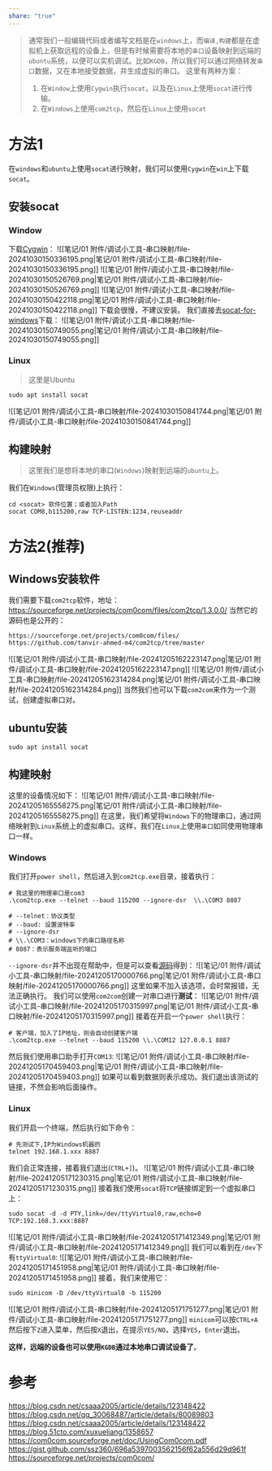 ```yaml
---
share: "true"
---
```


>  通常我们一般编辑代码或者编写文档是在`windows`上，而`编译,构建`都是在虚拟机上获取远程的设备上，但是有时候需要将本地的`串口`设备映射到远端的`ubuntu`系统，以便可以实机调试。比如`KGDB`，所以我们可以通过网络转发`串口`数据，又在本地接受数据，并生成虚拟的串口。
>  这里有两种方案：
>  1. 在`Window`上使用`Cygwin`执行`socat`，以及在`Linux`上使用`socat`进行传输。
>  2. 在`Windows`上使用`com2tcp`，然后在`Linux`上使用`socat`

# 方法1

在`windows`和`ubuntu`上使用`socat`进行映射，我们可以使用`Cygwin`在`win`上下载`socat`。
## 安装socat
### Window
下载[Cygwin](https://www.cygwin.com/)：
![[笔记/01 附件/调试小工具-串口映射/file-20241030150336195.png|笔记/01 附件/调试小工具-串口映射/file-20241030150336195.png]]
![[笔记/01 附件/调试小工具-串口映射/file-20241030150526769.png|笔记/01 附件/调试小工具-串口映射/file-20241030150526769.png]]
![[笔记/01 附件/调试小工具-串口映射/file-20241030150422118.png|笔记/01 附件/调试小工具-串口映射/file-20241030150422118.png]]
下载会很慢，不建议安装。
我们直接去[socat-for-windows](https://github.com/StudioEtrange/socat-windows)下载：
![[笔记/01 附件/调试小工具-串口映射/file-20241030150749055.png|笔记/01 附件/调试小工具-串口映射/file-20241030150749055.png]]
### Linux
> 这里是Ubuntu

```shell
sudo apt install socat 
```
![[笔记/01 附件/调试小工具-串口映射/file-20241030150841744.png|笔记/01 附件/调试小工具-串口映射/file-20241030150841744.png]]

## 构建映射
> 这里我们是想将本地的串口(`Windows`)映射到远端的`ubuntu`上。

我们在`Windows`(管理员权限)上执行：
```shell
cd <socat> 软件位置；或者加入Path
socat COM8,b115200,raw TCP-LISTEN:1234,reuseaddr
```


# 方法2(推荐)
## Windows安装软件
我们需要下载`com2tcp`软件，地址：https://sourceforge.net/projects/com0com/files/com2tcp/1.3.0.0/
当然它的源码也是公开的：
```shell
https://sourceforge.net/projects/com0com/files/
https://github.com/tanvir-ahmed-m4/com2tcp/tree/master
```
![[笔记/01 附件/调试小工具-串口映射/file-20241205162223147.png|笔记/01 附件/调试小工具-串口映射/file-20241205162223147.png]]
![[笔记/01 附件/调试小工具-串口映射/file-20241205162314284.png|笔记/01 附件/调试小工具-串口映射/file-20241205162314284.png]]
当然我们也可以下载`com2com`来作为一个测试，创建虚拟串口对。
## ubuntu安装
```shell
sudo apt install socat
```

## 构建映射
这里的设备情况如下：
![[笔记/01 附件/调试小工具-串口映射/file-20241205165558275.png|笔记/01 附件/调试小工具-串口映射/file-20241205165558275.png]]
在这里，我们希望将`Windows`下的物理串口，通过网络映射到`Linux`系统上的虚拟串口。这样，我们在`Linux`上使用`串口`如同使用物理串口一样。
### Windows
我们打开`power shell`，然后进入到`com2tcp.exe`目录，接着执行：
```shell
# 我这里的物理串口是com3
.\com2tcp.exe --telnet --baud 115200 --ignore-dsr  \\.\COM3 8887

# --telnet：协议类型
# --baud: 设置波特率
# --ignore-dsr
# \\.\COM3：windows下的串口路径名称
# 8887：表示服务端监听的端口
```
`--ignore-dsr`并不出现在帮助中，但是可以查看[源码](https://github.com/tanvir-ahmed-m4/com2tcp/blob/master/com2tcp.cpp)得到：
![[笔记/01 附件/调试小工具-串口映射/file-20241205170000766.png|笔记/01 附件/调试小工具-串口映射/file-20241205170000766.png]]
这里如果不加入该选项，会时常报错，无法正确执行。
我们可以使用`com2com`创建一对串口进行**测试**：
![[笔记/01 附件/调试小工具-串口映射/file-20241205170315997.png|笔记/01 附件/调试小工具-串口映射/file-20241205170315997.png]]
接着在开启一个`power shell`执行：
```shell
# 客户端，加入了IP地址，则会自动创建客户端
.\com2tcp.exe --telnet --baud 115200 \\.\COM12 127.0.0.1 8887
```
然后我们使用串口助手打开`COM13`:
![[笔记/01 附件/调试小工具-串口映射/file-20241205170459403.png|笔记/01 附件/调试小工具-串口映射/file-20241205170459403.png]]
如果可以看到数据则表示成功。我们退出该测试的链接，不然会影响后面操作。
### Linux
我们开启一个终端，然后执行如下命令：
```shell
# 先测试下,IP为Windows机器的
telnet 192.168.1.xxx 8887
```
我们会正常连接，接着我们退出(`CTRL+]`)。
![[笔记/01 附件/调试小工具-串口映射/file-20241205171230315.png|笔记/01 附件/调试小工具-串口映射/file-20241205171230315.png]]
接着我们使用`socat`将`TCP`链接绑定到一个虚拟串口上：
```shell
sudo socat -d -d PTY,link=/dev/ttyVirtual0,raw,echo=0 TCP:192.168.3.xxx:8887
```
![[笔记/01 附件/调试小工具-串口映射/file-20241205171412349.png|笔记/01 附件/调试小工具-串口映射/file-20241205171412349.png]]
我们可以看到在`/dev`下有`ttyVirtual0`:
![[笔记/01 附件/调试小工具-串口映射/file-20241205171451958.png|笔记/01 附件/调试小工具-串口映射/file-20241205171451958.png]]
接着，我们来使用它：
```shell
sudo minicom -D /dev/ttyVirtual0 -b 115200
```
![[笔记/01 附件/调试小工具-串口映射/file-20241205171751277.png|笔记/01 附件/调试小工具-串口映射/file-20241205171751277.png]]
`minicom`可以按`CTRL+A`然后按下`Z`进入菜单，然后按`X`退出，在提示`YES/NO`，选择`YES`，`Enter`退出。

**这样，远端的设备也可以使用`KGDB`通过本地串口调试设备了**。


# 参考
https://blog.csdn.net/csaaa2005/article/details/123148422
https://blog.csdn.net/qq_30068487/article/details/80089803
https://blog.csdn.net/csaaa2005/article/details/123148422
https://blog.51cto.com/xuxueliang/1358657
https://com0com.sourceforge.net/doc/UsingCom0com.pdf
https://gist.github.com/ssz360/696a5397003562156f62a556d29d961f
https://sourceforge.net/projects/com0com/